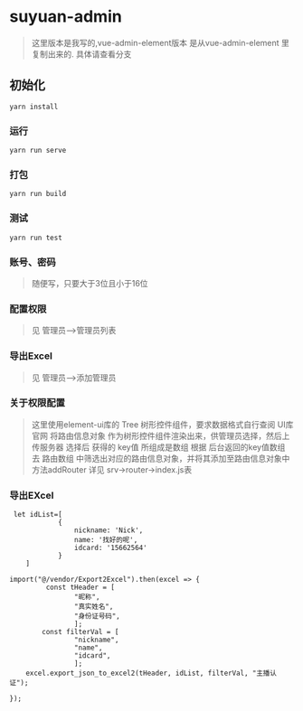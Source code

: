 # suyuan-admin

>这里版本是我写的,vue-admin-element版本 是从vue-admin-element 里复制出来的. 具体请查看分支

## 初始化
```
yarn install
```

### 运行
```
yarn run serve
```

### 打包
```
yarn run build
```

### 测试
```
yarn run test
```
###  账号、密码
> 随便写，只要大于3位且小于16位

###  配置权限 
> 见 管理员——>管理员列表

###  导出Excel
> 见 管理员——>添加管理员

###  关于权限配置
>这里使用element-ui库的  Tree 树形控件组件，要求数据格式自行查阅 UI库官网
> 将路由信息对象 作为树形控件组件渲染出来，供管理员选择，然后上传服务器 选择后 获得的 key值 所组成是数组
> 根据 后台返回的key值数组 去  路由数组 中筛选出对应的路由信息对象，并将其添加至路由信息对象中  方法addRouter  详见 srv->router->index.js表




### 导出EXcel
```
 let idList=[
            {
                nickname: 'Nick',
                name: '找好的呢',
                idcard: '15662564'
            }
    ]
          
import("@/vendor/Export2Excel").then(excel => {
         const tHeader = [
                "昵称",
                "真实姓名",
                "身份证号码",
                ];
        const filterVal = [
                "nickname",
                "name",
                "idcard",
                ];
    excel.export_json_to_excel2(tHeader, idList, filterVal, "主播认证");
            
});
```


